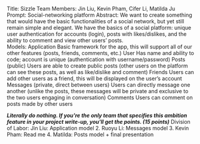 
Title: Sizzle 
Team Members: Jin Liu, Kevin Pham, Cifer Li, Matilda Ju
Prompt: Social-networking platform
Abstract: We want to create something that would have the basic functionalities of a social network, but yet still remain simple and elegant. We have the basics of a social platform: unique user authentication for accounts (login), posts with likes/dislikes, and the ability to comment and view other users’ posts.  
Models:
Application
Basic framework for the app, this will support all of our other features (posts, friends, comments, etc.)
User
Has name and ability to code; account is unique (authentication with username/password)
Posts (public)
Users are able to create public posts (other users on the platform can see these posts, as well as like/dislike and comment)
Friends
Users can add other users as a friend, this will be displayed on the user’s account 
Messages (private, direct between users)
Users can directly message one another (unlike the posts, these messages will be private and exclusive to the two users engaging in conversation)
Comments
Users can comment on posts made by other users

***Literally do nothing. If you're the only team that specifies this ambition feature in your project write-up, you'll get the points. (15 points)***
Division of Labor:
Jin Liu: Application model 
       2.  Ruoyu Li: Messages model
       3.  Kevin Pham: Read me 
       4.  Matilda: Posts model + final presentation
